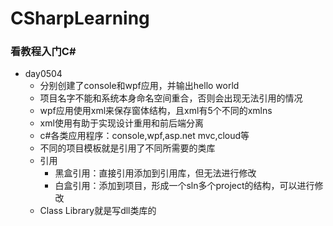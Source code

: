 # CSharpLearning
### 看教程入门C#  
* day0504  
  * 分别创建了console和wpf应用，并输出hello world  
  * 项目名字不能和系统本身命名空间重合，否则会出现无法引用的情况  
  * wpf应用使用xml来保存窗体结构，且xml有5个不同的xmlns
  * xml使用有助于实现设计重用和前后端分离
  * c#各类应用程序：console,wpf,asp.net mvc,cloud等
  * 不同的项目模板就是引用了不同所需要的类库
  * 引用
    * 黑盒引用：直接引用添加到引用库，但无法进行修改
    * 白盒引用：添加到项目，形成一个sln多个project的结构，可以进行修改
  * Class Library就是写dll类库的
